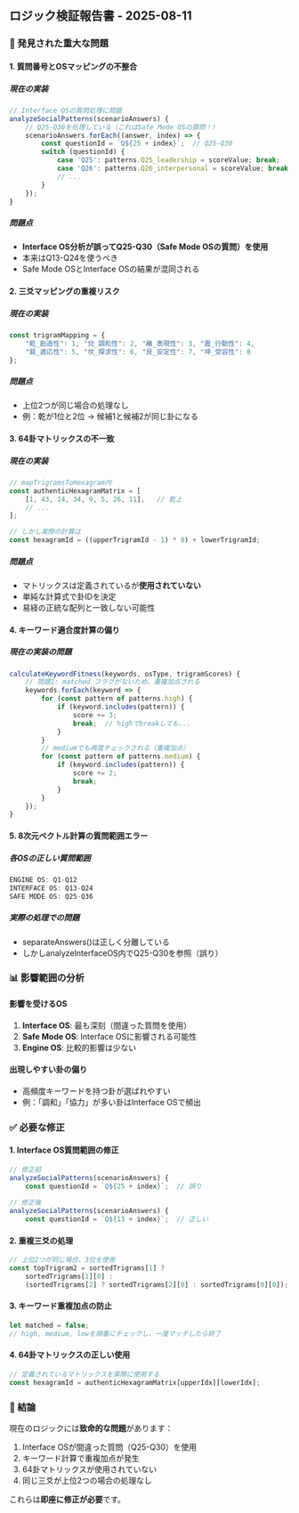 ## ロジック検証報告書 - 2025-08-11

### 🚨 発見された重大な問題

#### 1. **質問番号とOSマッピングの不整合**

##### 現在の実装
```javascript
// Interface OSの質問処理に問題
analyzeSocialPatterns(scenarioAnswers) {
    // Q25-Q30を処理している（これはSafe Mode OSの質問！）
    scenarioAnswers.forEach((answer, index) => {
        const questionId = `Q${25 + index}`;  // Q25-Q30
        switch (questionId) {
            case 'Q25': patterns.Q25_leadership = scoreValue; break;
            case 'Q26': patterns.Q26_interpersonal = scoreValue; break;
            // ...
        }
    });
}
```

##### 問題点
- **Interface OS分析が誤ってQ25-Q30（Safe Mode OSの質問）を使用**
- 本来はQ13-Q24を使うべき
- Safe Mode OSとInterface OSの結果が混同される

#### 2. **三爻マッピングの重複リスク**

##### 現在の実装
```javascript
const trigramMapping = {
    "乾_創造性": 1, "兌_調和性": 2, "離_表現性": 3, "震_行動性": 4,
    "巽_適応性": 5, "坎_探求性": 6, "艮_安定性": 7, "坤_受容性": 8
};
```

##### 問題点
- 上位2つが同じ場合の処理なし
- 例：乾が1位と2位 → 候補1と候補2が同じ卦になる

#### 3. **64卦マトリックスの不一致**

##### 現在の実装
```javascript
// mapTrigramsToHexagram内
const authenticHexagramMatrix = [
    [1, 43, 14, 34, 9, 5, 26, 11],   // 乾上
    // ...
];

// しかし実際の計算は
const hexagramId = ((upperTrigramId - 1) * 8) + lowerTrigramId;
```

##### 問題点
- マトリックスは定義されているが**使用されていない**
- 単純な計算式で卦IDを決定
- 易経の正統な配列と一致しない可能性

#### 4. **キーワード適合度計算の偏り**

##### 現在の実装の問題
```javascript
calculateKeywordFitness(keywords, osType, trigramScores) {
    // 問題1: matched フラグがないため、重複加点される
    keywords.forEach(keyword => {
        for (const pattern of patterns.high) {
            if (keyword.includes(pattern)) {
                score += 3;
                break;  // highでbreakしても...
            }
        }
        // mediumでも再度チェックされる（重複加点）
        for (const pattern of patterns.medium) {
            if (keyword.includes(pattern)) {
                score += 2;
                break;
            }
        }
    });
}
```

#### 5. **8次元ベクトル計算の質問範囲エラー**

##### 各OSの正しい質問範囲
```javascript
ENGINE OS: Q1-Q12
INTERFACE OS: Q13-Q24  
SAFE MODE OS: Q25-Q36
```

##### 実際の処理での問題
- separateAnswers()は正しく分離している
- しかしanalyzeInterfaceOS内でQ25-Q30を参照（誤り）

### 📊 影響範囲の分析

#### 影響を受けるOS
1. **Interface OS**: 最も深刻（間違った質問を使用）
2. **Safe Mode OS**: Interface OSに影響される可能性
3. **Engine OS**: 比較的影響は少ない

#### 出現しやすい卦の偏り
- 高頻度キーワードを持つ卦が選ばれやすい
- 例：「調和」「協力」が多い卦はInterface OSで頻出

### ✅ 必要な修正

#### 1. Interface OS質問範囲の修正
```javascript
// 修正前
analyzeSocialPatterns(scenarioAnswers) {
    const questionId = `Q${25 + index}`;  // 誤り
    
// 修正後
analyzeSocialPatterns(scenarioAnswers) {
    const questionId = `Q${13 + index}`;  // 正しい
```

#### 2. 重複三爻の処理
```javascript
// 上位2つが同じ場合、3位を使用
const topTrigram2 = sortedTrigrams[1] ? 
    sortedTrigrams[1][0] : 
    (sortedTrigrams[2] ? sortedTrigrams[2][0] : sortedTrigrams[0][0]);
```

#### 3. キーワード重複加点の防止
```javascript
let matched = false;
// high, medium, lowを順番にチェックし、一度マッチしたら終了
```

#### 4. 64卦マトリックスの正しい使用
```javascript
// 定義されているマトリックスを実際に使用する
const hexagramId = authenticHexagramMatrix[upperIdx][lowerIdx];
```

### 🎯 結論

現在のロジックには**致命的な問題**があります：
1. Interface OSが間違った質問（Q25-Q30）を使用
2. キーワード計算で重複加点が発生
3. 64卦マトリックスが使用されていない
4. 同じ三爻が上位2つの場合の処理なし

これらは**即座に修正が必要**です。